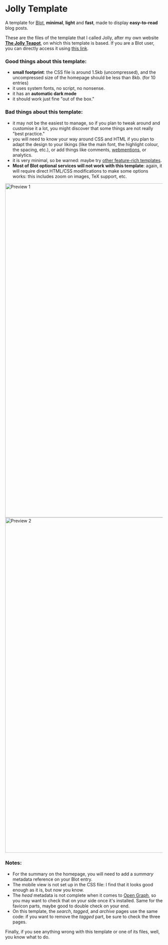 # Jolly Template

A template for [Blot](https://blot.im), **minimal**, **light** and **fast**, made to display **easy-to-read** blog posts.

These are the files of the template that I called Jolly, after my own website **[The Jolly Teapot](https://thejollyteapot.com)**, on which this template is based. If you are a Blot user, you can directly access it using [this link](https://blot.im/settings/template/share/94ba33c2-fd82-491d-b0dd-55d0b561d07d).



### Good things about this template:
- **small footprint**: the CSS file is around 1.5kb (uncompressed), and the uncompressed size of the homepage should be less than 8kb. (for 10 entries)
- it uses system fonts, no script, no nonsense.
- it has an **automatic dark mode**
- it should work just fine "out of the box."

### Bad things about this template:
- it may not be the easiest to manage, so if you plan to tweak around and customise it a lot, you might discover that some things are not really "best practice."
- you will need to know your way around CSS and HTML if you plan to adapt the design to your likings (like the main font, the highlight colour, the spacing, etc.), or add things like comments, [webmentions](https://www.w3.org/TR/webmention/), or analytics.
- it is very minimal, so be warned: maybe try [other feature-rich templates](https://blot.im/templates).
- **Most of Blot optional services will not work with this template**: again, it will require direct HTML/CSS modifications to make some options works: this includes zoom on images, TeX support, etc.


<img width="1065" alt="Preview 1" src="https://user-images.githubusercontent.com/98179484/150581191-9818f83c-d7f8-4b54-a6b4-1d112ef7a06f.png">
<img width="1069" alt="Preview 2" src="https://user-images.githubusercontent.com/98179484/150581194-4ea623fc-9c5a-4d3c-9b9a-819d5c5bdcac.png">

### Notes:
- For the summary on the homepage, you will need to add a _summary_ metadata reference on your Blot entry.
- The mobile view is not set up in the CSS file: I find that it looks good enough as it is, but now you know.
- The _head_ metadata is not complete when it comes to [Open Graph](https://ogp.me), so you may want to check that on your side once it's installed. Same for the favicon parts, maybe good to double check on your end.
- On this template, the _search_, _tagged_, and _archive_ pages use the same code: if you want to remove the _tagged_ part, be sure to check the three pages.

Finally, if you see anything wrong with this template or one of its files, well, you know what to do.
